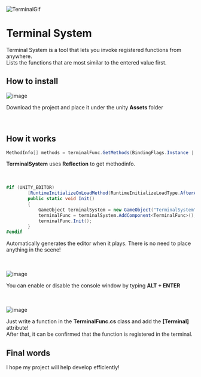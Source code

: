 ![TerminalGif](https://github.com/jacobjea/Terminal/assets/89589209/8fcd4df9-0892-4f2c-a223-5a50030a50f5)

# Terminal System

Terminal System is a tool that lets you invoke registered functions from anywhere.<br/>
Lists the functions that are most similar to the entered value first.

## How to install

![image](https://github.com/jacobjea/Terminal/assets/89589209/12177e2e-fd05-4979-9e75-ea8d57a59748)

Download the project and place it under the unity **Assets** folder
<br/><br/><br/>

## How it works


```C#
MethodInfo[] methods = terminalFunc.GetMethods(BindingFlags.Instance | BindingFlags.NonPublic | BindingFlags.Public);
```

**TerminalSystem** uses **Reflection** to get methodinfo.
<br/><br/><br/>

```C#
#if (UNITY_EDITOR)
        [RuntimeInitializeOnLoadMethod(RuntimeInitializeLoadType.AfterAssembliesLoaded)]
        public static void Init()
        {
            GameObject terminalSystem = new GameObject("TerminalSystem");
            terminalFunc = terminalSystem.AddComponent<TerminalFunc>();
            terminalFunc.Init();
        }
#endif
```

Automatically generates the editor when it plays. There is no need to place anything in the scene!
<br/><br/><br/>

![image](https://github.com/jacobjea/Terminal/assets/89589209/d481d522-eb6a-49b0-be2a-27e7cd0e960e)

You can enable or disable the console window by typing **ALT + ENTER**
<br/><br/><br/>

![image](https://github.com/jacobjea/Terminal/assets/89589209/3042852f-a6d4-4e3a-b22f-4965686a3e6f)

Just write a function in the **TerminalFunc.cs** class and add the **[Terminal]** attribute!<br/>
After that, it can be confirmed that the function is registered in the terminal.



## Final words

I hope my project will help develop efficiently!

